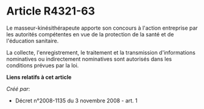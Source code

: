 # Article R4321-63

Le masseur-kinésithérapeute apporte son concours à l'action entreprise par les autorités compétentes en vue de la protection
de la santé et de l'éducation sanitaire. 

La collecte, l'enregistrement, le traitement et la transmission d'informations nominatives ou indirectement nominatives sont
autorisés dans les conditions prévues par la loi.

**Liens relatifs à cet article**

_Créé par_:

  - Décret n°2008-1135 du 3 novembre 2008 - art. 1
